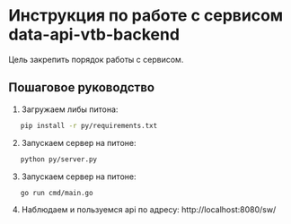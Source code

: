 #  Инструкция по работе с сервисом data-api-vtb-backend

Цель закрепить порядок работы с сервисом.

## Пошаговое руководство

1. Загружаем либы питона:
```bash
   pip install -r py/requirements.txt
```
2. Запускаем сервер на питоне:
```bash
   python py/server.py
```
3. Запускаем сервер на питоне:
```bash
   go run cmd/main.go
```
4. Наблюдаем и пользуемся api по адресу:
   http://localhost:8080/sw/
  